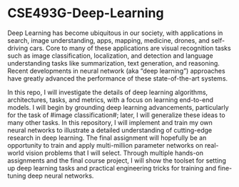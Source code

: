 # CSE493G-Deep-Learning

Deep Learning has become ubiquitous in our society, with applications in search, image understanding, apps, mapping, medicine, drones, and self-driving cars. Core to many of these applications are visual recognition tasks such as image classification, localization, and detection and language understanding tasks like summarization, text generation, and reasoning. Recent developments in neural network (aka “deep learning”) approaches have greatly advanced the performance of these state-of-the-art systems.

In this repo, I will investigate the details of deep learning algorithms, architectures, tasks, and metrics, with a focus on learning end-to-end models. I will begin by grounding deep learning advancements, particularly for the task of #image classification#; later, I will generalize these ideas to many other tasks. In this repository, I will implement and train my own neural networks to illustrate a detailed understanding of cutting-edge research in deep learning. The final assignment will hopefully be an opportunity to train and apply multi-million parameter networks on real-world vision problems that I will select. Through multiple hands-on assignments and the final course project, I will show the toolset for setting up deep learning tasks and practical engineering tricks for training and fine-tuning deep neural networks.
